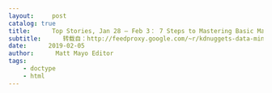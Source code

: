 ```yaml
---
layout:     post
catalog: true
title:      Top Stories, Jan 28 – Feb 3： 7 Steps to Mastering Basic Machine Learning with Python — 2019 Edition; Your AI skills are worth less than you think
subtitle:      转载自：http://feedproxy.google.com/~r/kdnuggets-data-mining-analytics/~3/DX9sKCdbyBI/top-news-week-0128-0203.html
date:      2019-02-05
author:      Matt Mayo Editor
tags:
    - doctype
    - html
---
```






